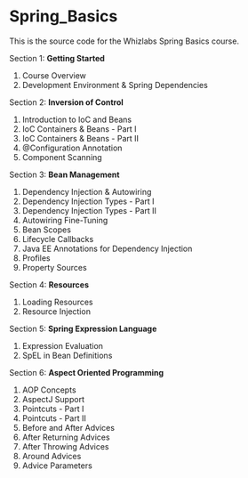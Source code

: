 # Spring_Basics
This is the source code for the Whizlabs Spring Basics course.

Section 1: **Getting Started**
1. Course Overview
2. Development Environment & Spring Dependencies

Section 2: **Inversion of Control**
1. Introduction to IoC and Beans
2. IoC Containers & Beans - Part I
3. IoC Containers & Beans - Part II
4. @Configuration Annotation
5. Component Scanning

Section 3: **Bean Management**
1. Dependency Injection & Autowiring
2. Dependency Injection Types - Part I
3. Dependency Injection Types - Part II
4. Autowiring Fine-Tuning
5. Bean Scopes
6. Lifecycle Callbacks
7. Java EE Annotations for Dependency Injection
8. Profiles
9. Property Sources

Section 4: **Resources**
1. Loading Resources
2. Resource Injection

Section 5: **Spring Expression Language**
1. Expression Evaluation
2. SpEL in Bean Definitions

Section 6: **Aspect Oriented Programming**
1. AOP Concepts
2. AspectJ Support
3. Pointcuts - Part I
4. Pointcuts - Part II
5. Before and After Advices
6. After Returning Advices
7. After Throwing Advices
8. Around Advices
9. Advice Parameters
